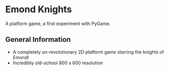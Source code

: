 Emond Knights
=============
A platform game, a first experiment with PyGame.

General Information
-------------------
* A completely un-revolutionary 2D platform game starring the knights of Emond!
* Incredibly old-school 800 x 600 resolution
